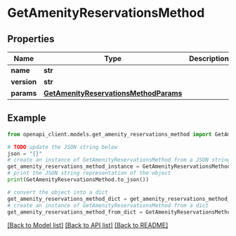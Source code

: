 # GetAmenityReservationsMethod


## Properties

Name | Type | Description | Notes
------------ | ------------- | ------------- | -------------
**name** | **str** |  | 
**version** | **str** |  | [optional] 
**params** | [**GetAmenityReservationsMethodParams**](GetAmenityReservationsMethodParams.md) |  | [optional] 

## Example

```python
from openapi_client.models.get_amenity_reservations_method import GetAmenityReservationsMethod

# TODO update the JSON string below
json = "{}"
# create an instance of GetAmenityReservationsMethod from a JSON string
get_amenity_reservations_method_instance = GetAmenityReservationsMethod.from_json(json)
# print the JSON string representation of the object
print(GetAmenityReservationsMethod.to_json())

# convert the object into a dict
get_amenity_reservations_method_dict = get_amenity_reservations_method_instance.to_dict()
# create an instance of GetAmenityReservationsMethod from a dict
get_amenity_reservations_method_from_dict = GetAmenityReservationsMethod.from_dict(get_amenity_reservations_method_dict)
```
[[Back to Model list]](../README.md#documentation-for-models) [[Back to API list]](../README.md#documentation-for-api-endpoints) [[Back to README]](../README.md)


